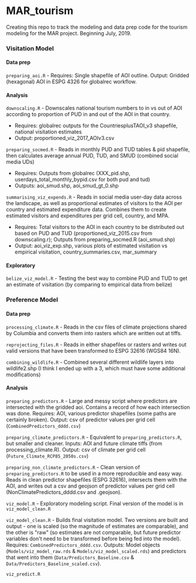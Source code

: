 # MAR_tourism

Creating this repo to track the modeling and data prep code for the tourism modeling for the MAR project. Beginning July, 2019.

### Visitation Model

#### Data prep
`preparing_aoi.R` - Requires: Single shapefile of AOI outline. Output: Gridded (hexagonal) AOI in ESPG 4326 for globalrec workflow.

#### Analysis
`downscaling.R` - Downscales national tourism numbers to in vs out of AOI according to proportion of PUD in and out of the AOI in that country.
- Requires: globalrec outputs for the CountriesplusTAOI_v3 shapefile, national visitation estimates
- Output: proportioned_viz_2017_AOIv3.csv

`preparing_socmed.R` - Reads in monthly PUD and TUD tables & pid shapefile, then calculates average annual PUD, TUD, and SMUD (combined social media UDs)
- Requires: Outputs from globalrec (XXX_pid.shp, userdays_total_monthly_bypid.csv for both pud and tud)
- Outputs: aoi_smud.shp, aoi_smud_gt_0.shp

`summarising_viz_expends.R` - Reads in social media user-day data across the landscape, as well as proportional estimates of visitors to the AOI per country and estimated expenditure data. Combines them to create estimated visitors and expenditures per grid cell, country, and MPA.
- Requires: Total visitors to the AOI in each country to be distributed out based on PUD and TUD (proportioned_viz_2015.csv from downscaling.r); Outputs from preparing_socmed.R (aoi_smud.shp)
- Output: aoi_viz_exp.shp, various plots of estimated visitation vs empirical visitation, country_summaries.csv, mar_summary

#### Exploratory
`belize_viz_model.R` - Testing the best way to combine PUD and TUD to get an estimate of visitation (by comparing to empirical data from belize)

### Preference Model

#### Data prep

`processing_climate.R` - Reads in the csv files of climate projections shared by Columbia and converts them into rasters which are written out at tiffs.

`reprojecting_files.R` - Reads in either shapefiles or rasters and writes out valid versions that have been transformed to ESPG 32616 (WGS84 16N).

`combining_wildlife.R` - Combined several different wildlife layers into wildlife2.shp (I think I ended up with a 3, which must have some additional modifications)

#### Analysis
`preparing_predictors.R` - Large and messy script where predictors are intersected with the gridded aoi. Contains a record of how each intersection was done. Requires: AOI, various predictor shapefiles (some paths are certainly broken). Output: csv of predictor values per grid cell (`CombinedPredictors_dddd.csv`)

`preparing_climate_predictors.R` - Equivalent to `preparing_predictors.R`, but smaller and cleaner. Inputs: AOI and future climate tiffs (from processing_climate.R). Output: csv of climate per grid cell (`Future_Climate_RCP85_2050s.csv`)

`preparing_non_climate_predictors.R` - Clean version of `preparing_predictors.R` to be used in a more reproducible and easy way. Reads in clean predictor shapefiles (ESPG 32616), intersects them with the AOI, and writes out a csv and geojson of predictor values per grid cell (NonClimatePredictors_dddd.csv and .geojson).

`viz_model.R` - Exploratory modeling script. Final version of the model is in `viz_model_clean.R`

`viz_model_clean.R` - Builds final visitation model. Two versions are built and output - one is scaled (so the magnitude of estimates are comparable), and the other is "raw" (so estimates are not comparable, but future predictor variables don't need to be transformed before being fed into the model). Requires: `CombinedPredictors_dddd.csv`. Outputs: Model objects (`Models/viz_model_raw.rds` & `Models/viz_model_scaled.rds`) and predictors that went into them (`Data/Predictors_Baseline.csv` & `Data/Predictors_Baseline_scaled.csv`).

`viz_predict.R`
